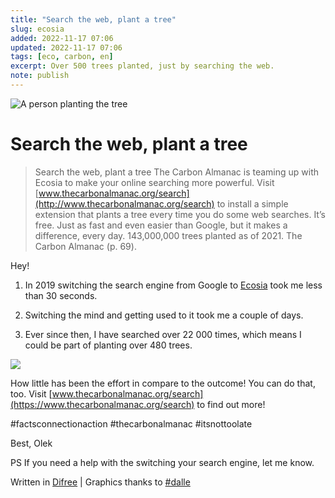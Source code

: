 ```yaml
---
title: "Search the web, plant a tree"
slug: ecosia
added: 2022-11-17 07:06
updated: 2022-11-17 07:06
tags: [eco, carbon, en]
excerpt: Over 500 trees planted, just by searching the web.
note: publish
---
```


![A person planting the tree](/images/2022-09-25-plant-a-tree.png)
# Search the web, plant a tree
> Search the web, plant a tree
> The Carbon Almanac is teaming up with Ecosia to make your online searching more powerful. Visit [www.thecarbonalmanac.org/search](http://www.thecarbonalmanac.org/search)
> to install a simple extension that plants a tree every time you do some web searches. It’s free. Just as fast and even easier than Google, but it makes a difference, every day. 143,000,000 trees planted as of 2021.
> The Carbon Almanac (p. 69).

Hey!

1.  In 2019 switching the search engine from Google to [Ecosia](https://www.ecosia.org/) took me less than 30 seconds.

2.  Switching the mind and getting used to it took me a couple of days.

3.  Ever since then, I have searched over 22 000 times, which means I could be part of planting over 480 trees.

![](https://pbs.twimg.com/media/FdV5rr_WYAAslE5?format=png&name=medium)

How little has been the effort in compare to the outcome! You can do that, too. Visit [www.thecarbonalmanac.org/search](https://www.thecarbonalmanac.org/search) to find out more!

\#factsconnectionaction #thecarbonalmanac #itsnottoolate

Best,
Olek

PS If you need a help with the switching your search engine, let me know.

Written in [Difree](https://www.getdifree.com/) | Graphics thanks to [#dalle](https://labs.openai.com/s/vGL5qBOaxh86wdGGY4BY4fFn)
